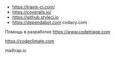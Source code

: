 - https://travis-ci.com/
- https://coveralls.io/
- https://github.styleci.io
- https://dependabot.com
codacy.com

Помощь в разработке
https://www.codetriage.com

https://codeclimate.com


mailtrap.io